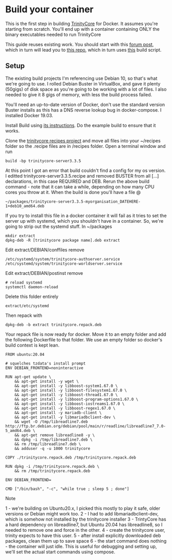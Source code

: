 # Build your container

This is the first step in building [TrinityCore](https://github.com/TrinityCore/TrinityCore) for Docker. It assumes you're starting from scratch. You'll end up with a container containing ONLY the binary executables needed to run TrinityCore

This guide reuses existing work. You should start with this [forum post](https://community.trinitycore.org/topic/13013-how-to-install-using-pre-compiled-packages/), which in turn will lead you to [this repo](https://github.com/Thulium-Drake/trinitycore-recipes), which in turn uses [this](https://github.com/mverboom/build) build script.

## Setup

The existing build projects I'm referencing use Debian 10, so that's what we're going to use. I rolled Debian Buster in VirtualBox, and gave it plenty (50gigs) of disk space as you're going to be working with a lot of files. I also needed to give it 8 gigs of memory, with less the build process failed.

You'll need an up-to-date version of Docker, don't use the standard version Buster installs as this has a DNS reverse lookup bug in docker-compose. I installed Docker 19.03.

Install Build using [its instructions](https://github.com/mverboom/build/blob/master/INSTALL.md). Do the example build to ensure that it works.

Clone the [trinitycore recipes project](https://github.com/Thulium-Drake/trinitycore-recipes) and move all files into your ~/recipes folder so the .recipe files are in /recipes folder. Open a terminal window and run 

    build -bp trinitycore-server3.3.5

At this point I got an error that build couldn't find a config for my os version. I editted trinitycore-server3.3.5.recipe and removed BUSTER from all [...] declarations, in this case REQUIRED and DEB. Rerun the above build command - note that it can take a while, depending on how many CPU cores you throw at it. When the build is done you'll have a file @

    ~/packages/trinitycore-server3.3.5-myorganisation_DATEHERE-1+deb10_amd64.deb
    
If you try to install this file in a docker container it will fail as it tries to set the server up with systemd, which you shouldn't have in a container. So, we're going to strip out the systemd stuff. In ~/packages

    mkdir extract
    dpkg-deb -R [trinitycore package name].deb extract

Edit extract/DEBIAN/conffiles remove

    /etc/systemd/system/trinitycore-authserver.service
    /etc/systemd/system/trinitycore-worldserver.service

Edit extract/DEBIAN/postinst remove

    # reload systemd
    systemctl daemon-reload

Delete this folder entirely

    extract/etc/systemd

Then repack with

    dpkg-deb -b extract trinitycore.repack.deb

Your repack file is now ready for docker. Move it to an empty folder and add the following Dockerfile to that folder. We use an empty folder so docker's build context is kept lean.

    FROM ubuntu:20.04

    # squelches tzdata's install prompt
    ENV DEBIAN_FRONTEND=noninteractive

    RUN apt-get update \
        && apt-get install -y wget \
        && apt-get install -y libboost-system1.67.0 \
        && apt-get install -y libboost-filesystem1.67.0 \
        && apt-get install -y libboost-thread1.67.0 \
        && apt-get install -y libboost-program-options1.67.0 \
        && apt-get install -y libboost-iostreams1.67.0 \
        && apt-get install -y libboost-regex1.67.0 \
        && apt-get install -y mariadb-client \
        && apt-get install -y libmariadbclient-dev \ 
        && wget -O /tmp/libreadline7.deb http://ftp.br.debian.org/debian/pool/main/r/readline/libreadline7_7.0-5_amd64.deb \
        && apt-get remove libreadline8 -y \
        && dpkg -i /tmp/libreadline7.deb \
        && rm /tmp/libreadline7.deb \
        && adduser -q -u 1000 trinitycore

    COPY ./trinitycore.repack.deb /tmp/trinitycore.repack.deb
    
    RUN dpkg -i /tmp/trinitycore.repack.deb \
        && rm /tmp/trinitycore.repack.deb
        
    ENV DEBIAN_FRONTEND=

    CMD ["/bin/bash", "-c", "while true ; sleep 5 ; done"]

Note

1 - we're building on Ubuntu20.x, I picked this mostly to play it safe, older versions or Debian might work too.
2 - I had to add libmariadbclient-dev, which is somehow not installed by the trinitycore installer
3 - TrintyCore has a hard dependency on libreadline7, but Ubuntu 20.04 has libreadline8, so I needed to remove one and force in the other.
4 - create the trinitycore user, trinity expects to have this user.
5 - after install explicitly downloaded deb packages, clean them up to save space
6 - the start command does nothing - the container will just idle. This is useful for debugging and setting up, we'll set the actual start commands using compose.
    

